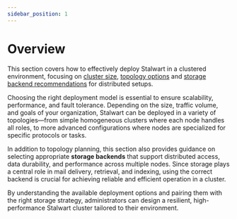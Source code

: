 ```yaml
---
sidebar_position: 1
---
```


# Overview

This section covers how to effectively deploy Stalwart in a clustered environment, focusing on [cluster size](/docs/cluster/deployment/sizing), [topology options](/docs/cluster/deployment/topology) and [storage backend recommendations](/docs/cluster/deployment/storage) for distributed setups.

Choosing the right deployment model is essential to ensure scalability, performance, and fault tolerance. Depending on the size, traffic volume, and goals of your organization, Stalwart can be deployed in a variety of topologies—from simple homogeneous clusters where each node handles all roles, to more advanced configurations where nodes are specialized for specific protocols or tasks.

In addition to topology planning, this section also provides guidance on selecting appropriate **storage backends** that support distributed access, data durability, and performance across multiple nodes. Since storage plays a central role in mail delivery, retrieval, and indexing, using the correct backend is crucial for achieving reliable and efficient operation in a cluster.

By understanding the available deployment options and pairing them with the right storage strategy, administrators can design a resilient, high-performance Stalwart cluster tailored to their environment.

